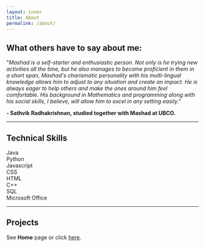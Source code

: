 ```yaml
---
layout: inner
title: About
permalink: /about/
---
```


## What others have to say about me:
"_Mashad is a self-starter and enthusiastic person. Not only is he trying new activities all the time, but he also manages to become proficient in them in a short span, Mashad's charismatic personality with his multi-lingual knowledge allows him to adjust to any situation and create an impact. He is always eager to help others and make the ones around him feel comfortable. His background in Mathematics and programming along with his social skills, I believe, will allow him to excel in any setting easily."_  

**- Sathvik Radhakrishnan, studied together with Mashad at UBCO.**

---

## Technical Skills
Java
\
Python
\
Javascript
\
CSS
\
HTML
\
C++
\
SQL
\
Microsoft Office

---

## Projects
See **Home** page or click [here](https://www.mashadchowdhury.com).
